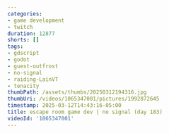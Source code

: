```yaml
---
categories:
- game development
- twitch
duration: 12877
shorts: []
tags:
- gdscript
- godot
- guest-outfrost
- no-signal
- raiding-LainVT
- tenacity
thumbPath: /assets/thumbs/20250312194316.jpg
thumbUri: /videos/1065347001/pictures/1992872645
timestamp: 2025-03-12T14:43:16-05:00
title: escape room game dev | no signal (day 183)
videoId: '1065347001'
---
```

